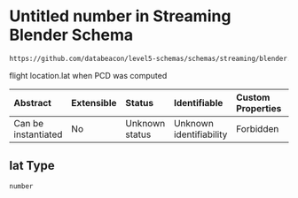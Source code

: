 # Untitled number in Streaming Blender Schema

```txt
https://github.com/databeacon/level5-schemas/schemas/streaming/blender.schema.json#/properties/pcds/properties/intruder/properties/location/properties/lat
```

flight location.lat when PCD was computed

| Abstract            | Extensible | Status         | Identifiable            | Custom Properties | Additional Properties | Access Restrictions | Defined In                                                                              |
| :------------------ | :--------- | :------------- | :---------------------- | :---------------- | :-------------------- | :------------------ | :-------------------------------------------------------------------------------------- |
| Can be instantiated | No         | Unknown status | Unknown identifiability | Forbidden         | Allowed               | none                | [blender.schema.json\*](../../out/streaming/blender.schema.json "open original schema") |

## lat Type

`number`
